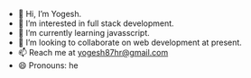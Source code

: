 - 👋 Hi, I’m Yogesh.
- 👀 I’m interested in full stack development.
- 🌱 I’m currently learning javasscript.
- 💞️ I’m looking to collaborate on web development at present.
- 📫 Reach me at yogesh87hr@gmail.com
- 😄 Pronouns: he 


<!---
yogesh87hr/yogesh87hr is a ✨ special ✨ repository because its `README.md` (this file) appears on your GitHub profile.
You can click the Preview link to take a look at your changes.
--->
